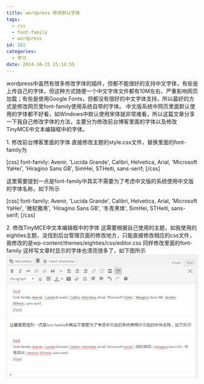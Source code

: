 ```yaml
---
title: wordpress 修改默认字体
tags:
  - css
  - font-family
  - wordpress
id: 161
categories:
  - 学习
date: 2014-10-15 15:14:55
---
```


wordpress中虽然有很多修改字体的插件，但都不能很好的支持中文字体，有些是上传自己的字体，但这种方式随便一个中文字体文件都有10M左右，严重影响网页加载；有些是使用Google Fonts，但都没有很好的中文字体支持，所以最好的方式是修改网页里font-family使用系统自带的字体。
中文版系统中网页里面默认使用的字体都不好看，如Windows中默认使用宋体就非常难看，所以这篇文章分享一下我自己修改字体的方法，主要分为修改前台博客里面的字体以及修改TinyMCE中文本编辑框中的字体。

<!--more-->

1. 修改前台博客里面的字体
直接修改主题的style.css文件，替换里面的font-family为

[css]
font-family: Avenir, 'Lucida Grande', Calibri, Helvetica, Arial, 'Microsoft YaHei', 'Hiragino Sans GB', SimHei, STHeiti, sans-serif;
[/css]

这里需要提到一点是font-family中其实不需要为了考虑中文版的系统使用中文版的字体名称，如下所示

[css]
font-family: Avenir, 'Lucida Grande', Calibri, Helvetica, Arial, 'Microsoft YaHei', '微软雅黑', 'Hiragino Sans GB', '冬青黑体', SimHei, STHeiti, sans-serif;
[/css]

2. 修改TinyMCE中文本编辑框中的字体
这需要根据自己使用的主题，如我使用的eighties主题，没找到后台管理页面的修改地方，只能直接修改相应的css文件，我修改的是wp-content/themes/eighties/css/editor.css
同样修改里面的font-family
这样写文章时显示的字体也漂亮很多了，如下图所示
[![wordpress_tinymce_font-family](/resources/2014/10/wordpress_tinymce_font-family.png)](/resources/2014/10/wordpress_tinymce_font-family.png)
